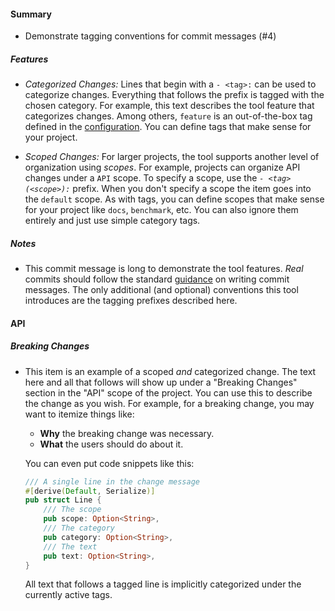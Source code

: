 #### Summary

- Demonstrate tagging conventions for commit messages (#4)


##### Features

- *Categorized Changes:* Lines that begin with a `- <tag>:` can
  be used to categorize changes. Everything that follows the prefix is
  tagged with the chosen category. For example, this text describes the
  tool feature that categorizes changes. Among others, `feature` is an
  out-of-the-box tag defined in the [configuration](config.yml). You can
  define tags that make sense for your project.
  

- *Scoped Changes:* For larger projects, the tool supports
  another level of organization using *scopes*. For example, projects can
  organize API changes under a `API` scope. To specify a scope, use the
  *`- <tag>(<scope>):`* prefix. When you don't specify a scope the item
  goes into the `default` scope. As with tags, you can define scopes that
  make sense for your project like `docs`, `benchmark`, etc. You can also
  ignore them entirely and just use simple category tags.
  


##### Notes

- This commit message is long to demonstrate the tool features. *Real*
  commits should follow the standard
  [guidance](https://chris.beams.io/posts/git-commit/) on writing commit
  messages. The only additional (and optional) conventions this tool
  introduces are the tagging prefixes described here.
  




#### API
##### Breaking Changes

- This item is an example of a scoped *and* categorized
  change. The text here and all that follows will show up under a
  "Breaking Changes" section in the "API" scope of the project. You can
  use this to describe the change as you wish. For example, for a breaking
  change, you may want to itemize things like:
  
   - **Why** the breaking change was necessary.
   - **What** the users should do about it.
  
  You can even put code snippets like this:
  
  ```rust
  /// A single line in the change message
  #[derive(Default, Serialize)]
  pub struct Line {
      /// The scope
      pub scope: Option<String>,
      /// The category
      pub category: Option<String>,
      /// The text
      pub text: Option<String>,
  }
  ```
  
  All text that follows a tagged line is implicitly categorized under the
  currently active tags.
